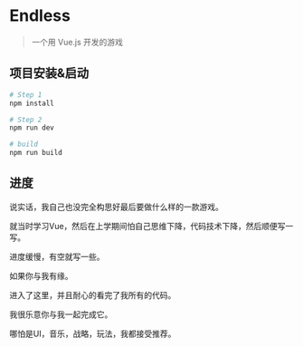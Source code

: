 # Endless

> 一个用 Vue.js 开发的游戏

## 项目安装&启动

``` bash
# Step 1
npm install

# Step 2
npm run dev

# build
npm run build
```

## 进度

说实话，我自己也没完全构思好最后要做什么样的一款游戏。

就当时学习Vue，然后在上学期间怕自己思维下降，代码技术下降，然后顺便写一写。

进度缓慢，有空就写一些。

如果你与我有缘。

进入了这里，并且耐心的看完了我所有的代码。

我很乐意你与我一起完成它。

哪怕是UI，音乐，战略，玩法，我都接受推荐。

